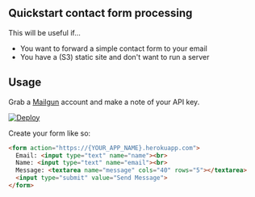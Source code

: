 Quickstart contact form processing
----------------------------------

This will be useful if...

* You want to forward a simple contact form to your email
* You have a (S3) static site and don't want to run a server

Usage
-----

Grab a [Mailgun](https://www.mailgun.com) account and make a note of your API key.

[![Deploy](https://www.herokucdn.com/deploy/button.svg)](https://heroku.com/deploy)

Create your form like so:

```html
<form action="https://{YOUR_APP_NAME}.herokuapp.com">
  Email: <input type="text" name="name"><br>
  Name: <input type="text" name="email"><br>
  Message: <textarea name="message" cols="40" rows="5"></textarea>
  <input type="submit" value="Send Message">
</form> 
```

